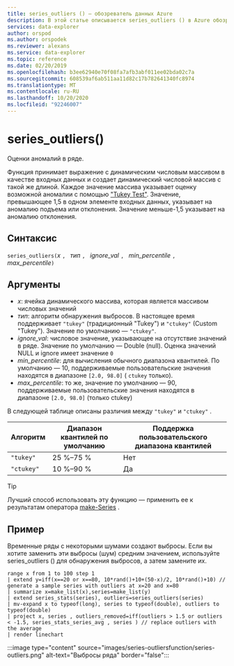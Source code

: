 ```yaml
---
title: series_outliers () — обозреватель данных Azure
description: В этой статье описывается series_outliers () в Azure обозреватель данных.
services: data-explorer
author: orspod
ms.author: orspodek
ms.reviewer: alexans
ms.service: data-explorer
ms.topic: reference
ms.date: 02/20/2019
ms.openlocfilehash: b3ee62940e70f08fa7afb3abf011ee02bda02c7a
ms.sourcegitcommit: 608539af6ab511aa11d82c17b782641340fc8974
ms.translationtype: MT
ms.contentlocale: ru-RU
ms.lasthandoff: 10/20/2020
ms.locfileid: "92246007"
---
```

# <a name="series_outliers"></a>series_outliers()

Оценки аномалий в ряде.

Функция принимает выражение с динамическим числовым массивом в качестве входных данных и создает динамический числовой массив с такой же длиной. Каждое значение массива указывает оценку возможной аномалии с помощью ["Tukey Test"](https://en.wikipedia.org/wiki/Outlier#Tukey's_fences). Значение, превышающее 1,5 в одном элементе входных данных, указывает на аномалию подъема или отклонения. Значение меньше-1,5 указывает на аномалию отклонения.

## <a name="syntax"></a>Синтаксис

`series_outliers(`*x* `, ` *тип* `, ` *ignore_val* `, ` *min_percentile* `, ` *max_percentile*`)`

## <a name="arguments"></a>Аргументы

* *x*: ячейка динамического массива, которая является массивом числовых значений
* *тип*: алгоритм обнаружения выбросов. В настоящее время поддерживает `"tukey"` (традиционный "Tukey") и  `"ctukey"` (Custom "Tukey"). Значение по умолчанию — `"ctukey"`.
* *ignore_val*: числовое значение, указывающее на отсутствие значений в ряде. Значение по умолчанию — Double (null). Оценка значений NULL и ignore имеет значение `0`
* *min_percentile*: для вычисления обычного диапазона квантилей. По умолчанию — 10, поддерживаемые пользовательские значения находятся в диапазоне `[2.0, 98.0]` ( `ctukey` только).
* *max_percentile*: то же, значение по умолчанию — 90, поддерживаемые пользовательские значения находятся в диапазоне `[2.0, 98.0]` (только ctukey)

В следующей таблице описаны различия между `"tukey"` и `"ctukey"` .

| Алгоритм | Диапазон квантилей по умолчанию | Поддержка пользовательского диапазона квантилей |
|-----------|----------------------- |--------------------------------|
| `"tukey"` | 25 %–75 %              | Нет                             |
| `"ctukey"`| 10 %–90 %              | Да                            |

> [!TIP]
> Лучший способ использовать эту функцию — применить ее к результатам оператора [make-Series](make-seriesoperator.md) .

## <a name="example"></a>Пример

Временные ряды с некоторыми шумами создают выбросы. Если вы хотите заменить эти выбросы (шум) средним значением, используйте series_outliers () для обнаружения выбросов, а затем замените их.

<!-- csl: https://help.kusto.windows.net:443/Samples -->
```kusto
range x from 1 to 100 step 1 
| extend y=iff(x==20 or x==80, 10*rand()+10+(50-x)/2, 10*rand()+10) // generate a sample series with outliers at x=20 and x=80
| summarize x=make_list(x),series=make_list(y)
| extend series_stats(series), outliers=series_outliers(series)
| mv-expand x to typeof(long), series to typeof(double), outliers to typeof(double)
| project x, series , outliers_removed=iff(outliers > 1.5 or outliers < -1.5, series_stats_series_avg , series ) // replace outliers with the average
| render linechart
``` 

:::image type="content" source="images/series-outliersfunction/series-outliers.png" alt-text="Выбросы ряда" border="false":::

